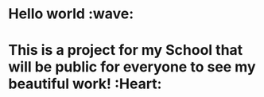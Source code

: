 
<h1>Hello world :wave: <h1/>

**This is a project for my School that will be public for everyone to see my beautiful work! :Heart:**
